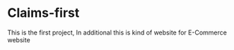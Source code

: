 # Claims-first
This is the first project, In additional this is kind of website for E-Commerce website 

